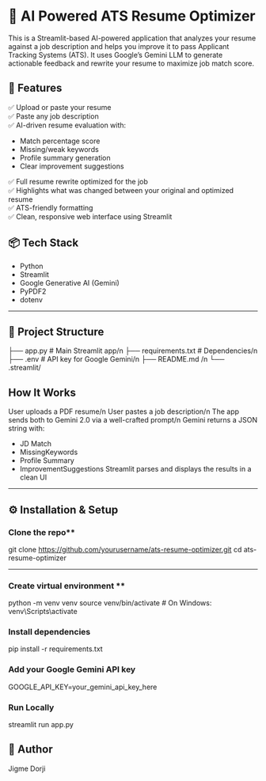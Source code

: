 # 🧠 AI Powered ATS Resume Optimizer

This is a Streamlit-based AI-powered application that analyzes your resume against a job description and helps you improve it to pass Applicant Tracking Systems (ATS). It uses Google’s Gemini LLM to generate actionable feedback and rewrite your resume to maximize job match score.

## 🚀 Features

✅ Upload or paste your resume  
✅ Paste any job description  
✅ AI-driven resume evaluation with:
- Match percentage score
- Missing/weak keywords
- Profile summary generation
- Clear improvement suggestions 

✅ Full resume rewrite optimized for the job  
✅ Highlights what was changed between your original and optimized resume  
✅ ATS-friendly formatting  
✅ Clean, responsive web interface using Streamlit  


## 📦 Tech Stack

- Python
- Streamlit
- Google Generative AI (Gemini)
- PyPDF2
- dotenv

---

## 📁 Project Structure

├── app.py # Main Streamlit app/n
├── requirements.txt # Dependencies/n
├── .env # API key for Google Gemini/n
├── README.md /n
└── .streamlit/


## How It Works

User uploads a PDF resume/n
User pastes a job description/n
The app sends both to Gemini 2.0 via a well-crafted prompt/n
Gemini returns a JSON string with:
- JD Match
- MissingKeywords
- Profile Summary
- ImprovementSuggestions
Streamlit parses and displays the results in a clean UI

---

## ⚙️ Installation & Setup

### Clone the repo**

git clone https://github.com/yourusername/ats-resume-optimizer.git
cd ats-resume-optimizer

---

### Create virtual environment **

python -m venv venv
source venv/bin/activate  # On Windows: venv\Scripts\activate

### Install dependencies
pip install -r requirements.txt

### Add your Google Gemini API key
GOOGLE_API_KEY=your_gemini_api_key_here

### Run Locally
streamlit run app.py


## 🙋 Author

Jigme Dorji
